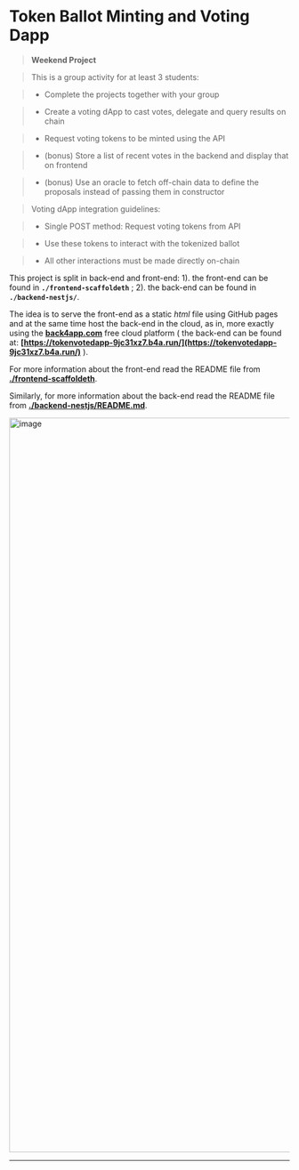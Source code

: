 # Token Ballot Minting and Voting Dapp

> **Weekend Project**

> This is a group activity for at least 3 students:

> * Complete the projects together with your group

> * Create a voting dApp to cast votes, delegate and query results on chain

> * Request voting tokens to be minted using the API

> * (bonus) Store a list of recent votes in the backend and display that on frontend

> * (bonus) Use an oracle to fetch off-chain data to define the proposals instead of passing them in constructor

> Voting dApp integration guidelines:

> * Single POST method: Request voting tokens from API

> * Use these tokens to interact with the tokenized ballot

> * All other interactions must be made directly on-chain

This project is split in back-end and front-end: 1). the front-end can be found in **`./frontend-scaffoldeth`** ; 2). the back-end can be found in **`./backend-nestjs/`**.

The idea is to serve the front-end as a static _html_ file using GitHub pages and at the same time host the back-end in the cloud, as in, more exactly using the **[back4app.com](https://www.back4app.com/)** free cloud platform ( the back-end can be found at: **[https://tokenvotedapp-9jc31xz7.b4a.run/](https://tokenvotedapp-9jc31xz7.b4a.run/)** ).

For more information about the front-end read the README file from **[./frontend-scaffoldeth](./frontend-scaffoldeth/)**.

Similarly, for more information about the back-end read the README file from **[./backend-nestjs/README.md](./backend-nestjs/README.md)**.

<img width="1321" alt="image" src="https://github.com/andysign/token-vote-dapp/assets/11134288/3f9352a4-ba16-4b6d-9c94-0748790a59f6">

---
